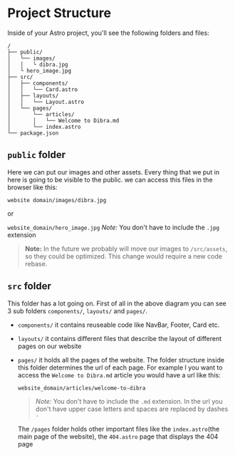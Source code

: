 # Project Structure

Inside of your Astro project, you'll see the following folders and files:

```
/
├── public/
│   └── images/
│   │   └ dibra.jpg
│   └ hero_image.jpg
├── src/
│   ├── components/
│   │   └── Card.astro
│   ├── layouts/
│   │   └── Layout.astro
│   └── pages/
│       └── articles/
│       │   └── Welcome to Dibra.md
│       └── index.astro
└── package.json
```

## `public` folder

Here we can put our images and other assets.
Every thing that we put in here is going to be visible to the public.
we can access this files in the browser like this:

`website domain/images/dibra.jpg`

or

`website_domain/hero_image.jpg` _Note:_ You don't have to include the `.jpg` extension

> **Note:**
> In the future we probably will move our images to `/src/assets`, so they could be optimized.
> This change would require a new code rebase.

## `src` folder

This folder has a lot going on. First of all in the above diagram you can see 3 sub folders `components/`, `layouts/` and `pages/`.

- `components/` it contains reuseable code like NavBar, Footer, Card etc.
- `layouts/` it contains different files that describe the layout of different pages on our website
- `pages/` it holds all the pages of the website. The folder structure inside this folder determines the url of each page. For example I you want to access the `Welcome to Dibra.md` article you would have a url like this:

  `website_domain/articles/welcome-to-dibra`

  > _Note:_ You don't have to include the `.md` extension. In the url you don't have upper case letters and spaces are replaced by dashes `-`

  The `/pages` folder holds other important files like the `index.astro`(the main page of the website), the `404.astro` page that displays the 404 page

